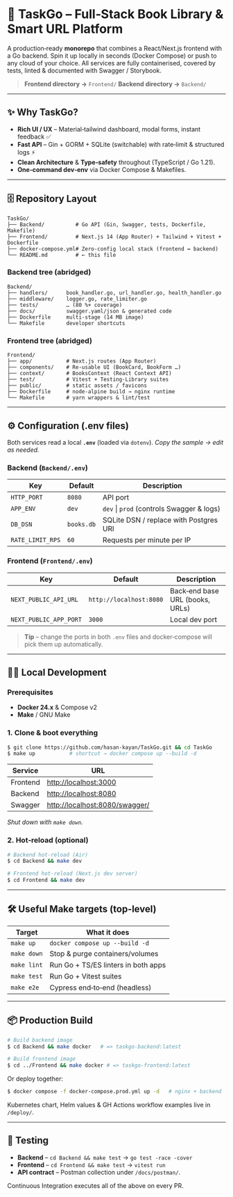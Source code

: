 # 🚀 **TaskGo** – Full‑Stack Book Library & Smart URL Platform

A production‑ready **monorepo** that combines a React/Next.js frontend with a Go backend.  Spin it up locally in seconds (Docker Compose) or push to any cloud of your choice.  All services are fully containerised, covered by tests, linted & documented with Swagger / Storybook.

> **Frontend directory →** `Frontend/`
> **Backend  directory →** `Backend/`

---

## ✨  Why TaskGo?

* **Rich UI / UX** – Material‑tailwind dashboard, modal forms, instant feedback ✅
* **Fast API** – Gin + GORM + SQLite (switchable) with rate‑limit & structured logs ⚡
* **Clean Architecture** & **Type‑safety** throughout (TypeScript / Go 1.21).
* **One‑command dev‑env** via Docker Compose & Makefiles.

---

## 🗄️  Repository Layout

```
TaskGo/
├── Backend/          # Go API (Gin, Swagger, tests, Dockerfile, Makefile)
├── Frontend/         # Next.js 14 (App Router) + Tailwind + Vitest + Dockerfile
├── docker-compose.yml# Zero‑config local stack (frontend ↔ backend)
└── README.md         # ← this file
```

### Backend tree (abridged)

```
Backend/
├── handlers/      book_handler.go, url_handler.go, health_handler.go
├── middleware/    logger.go, rate_limiter.go
├── tests/         … (80 %+ coverage)
├── docs/          swagger.yaml/json & generated code
├── Dockerfile     multi‑stage (14 MB image)
└── Makefile       developer shortcuts
```

### Frontend tree (abridged)

```
Frontend/
├── app/           # Next.js routes (App Router)
├── components/    # Re‑usable UI (BookCard, BookForm …)
├── context/       # BooksContext (React Context API)
├── test/          # Vitest + Testing‑Library suites
├── public/        # static assets / favicons
├── Dockerfile     # node‑alpine build → nginx runtime
└── Makefile       # yarn wrappers & lint/test
```

---

## ⚙️  Configuration (.env files)

Both services read a local **`.env`** (loaded via `dotenv`).  *Copy the sample → edit as needed.*

### Backend  (`Backend/.env`)

| Key              | Default    | Description                               |
| ---------------- | ---------- | ----------------------------------------- |
| `HTTP_PORT`      | `8080`     | API port                                  |
| `APP_ENV`        | `dev`      | `dev` \| `prod` (controls Swagger & logs) |
| `DB_DSN`         | `books.db` | SQLite DSN / replace with Postgres URI    |
| `RATE_LIMIT_RPS` | `60`       | Requests per minute per IP                |

### Frontend (`Frontend/.env`)

| Key                    | Default                 | Description                     |
| ---------------------- | ----------------------- | ------------------------------- |
| `NEXT_PUBLIC_API_URL`  | `http://localhost:8080` | Back‑end base URL (books, URLs) |
| `NEXT_PUBLIC_APP_PORT` | `3000`                  | Local dev port                  |

> **Tip** – change the ports in both `.env` files and docker‑compose will pick them up automatically.

---

## 🧑‍💻  Local Development

### Prerequisites

* **Docker 24.x** & Compose v2
* **Make** / GNU Make

### 1. Clone & boot everything

```bash
$ git clone https://github.com/hasan-kayan/TaskGo.git && cd TaskGo
$ make up           # shortcut → docker compose up --build -d
```

| Service  | URL                                                              |
| -------- | ---------------------------------------------------------------- |
| Frontend | [http://localhost:3000](http://localhost:3000)                   |
| Backend  | [http://localhost:8080](http://localhost:8080)                   |
| Swagger  | [http://localhost:8080/swagger/](http://localhost:8080/swagger/) |

*Shut down with `make down`.*

### 2. Hot‑reload (optional)

```bash
# Backend hot‑reload (Air)
$ cd Backend && make dev

# Frontend hot‑reload (Next.js dev server)
$ cd Frontend && make dev
```

---

## 🛠  Useful Make targets (top‑level)

| Target      | What it does                        |
| ----------- | ----------------------------------- |
| `make up`   | `docker compose up --build -d`      |
| `make down` | Stop & purge containers/volumes     |
| `make lint` | Run Go + TS/ES linters in both apps |
| `make test` | Run Go + Vitest suites              |
| `make e2e`  | Cypress end‑to‑end (headless)       |

---

## 📦  Production Build

```bash
# Build backend image
$ cd Backend && make docker   # => taskgo-backend:latest

# Build frontend image
$ cd ../Frontend && make docker # => taskgo-frontend:latest
```

Or deploy together:

```bash
$ docker compose -f docker-compose.prod.yml up -d   # nginx + backend
```

Kubernetes chart, Helm values & GH Actions workflow examples live in `/deploy/`.

---

## 🧪  Testing

* **Backend** – `cd Backend && make test` → `go test -race -cover`
* **Frontend** – `cd Frontend && make test` → `vitest run`
* **API contract** – Postman collection under `/docs/postman/`.

Continuous Integration executes all of the above on every PR.
